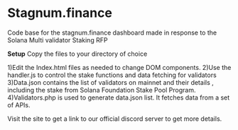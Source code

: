 # Stagnum.finance
Code base for the stagnum.finance dashboard made in response to the Solana Multi validator Staking RFP

**Setup**
Copy the files to your directory of choice

1)Edit the Index.html files as needed to change DOM components.
2)Use the handler.js to control the stake functions and data fetching for validators
3)Data.json contains the list of validators on mainnet and their details , including the stake from Solana Foundation Stake Pool Program.
4)Validators.php is used to generate data.json list. It fetches data from a set of APIs.

Visit the site to get a link to our official discord server to get more details.

